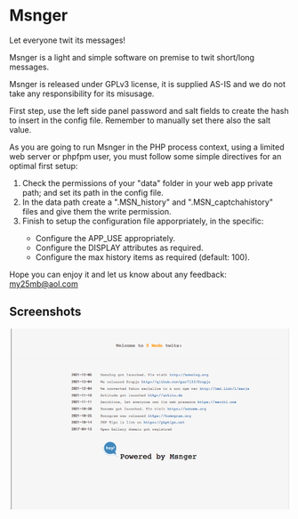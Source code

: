 # Msnger
Let everyone twit its messages!
     
  Msnger is a light and simple software on premise to twit short/long messages.
     
  Msnger is released under GPLv3 license, it is supplied AS-IS and we do not take any responsibility for its misusage.
  
  First step, use the left side panel password and salt fields to create the hash to insert in the config file. Remember to manually set there also the salt value.
     
  As you are going to run Msnger in the PHP process context, using a limited web server or phpfpm user, you must follow some simple directives for an optimal first setup:<br>
  <ol>
  <li>Check the permissions of your "data" folder in your web app private path; and set its path in the config file.</li>
  <li>In the data path create a ".MSN_history" and ".MSN_captchahistory" files and give them the write permission.</li>
  <li>Finish to setup the configuration file apporpriately, in the specific:</li>
  <ul>
  <li>Configure the APP_USE appropriately.</li>
  <li>Configure the DISPLAY attributes as required.</li>
  <li>Configure the max history items as required (default: 100).</li>	      
  </ul>
  </ol>
  
  Hope you can enjoy it and let us know about any feedback: <a href="mailto:my25mb@aol.com" style="color:#e6d236;">my25mb@aol.com</a>
  
  ## Screenshots
	   
 ![5 Mode Msnger](/MSN_res/screenshot1.png) 
	   
